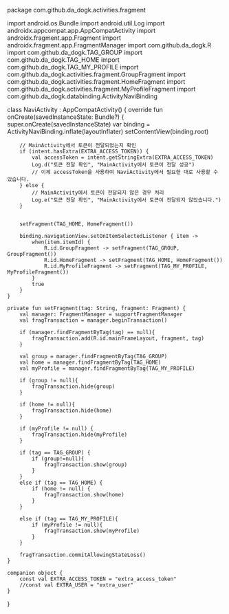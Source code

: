 package com.github.da_dogk.activities.fragment

import android.os.Bundle
import android.util.Log
import androidx.appcompat.app.AppCompatActivity
import androidx.fragment.app.Fragment
import androidx.fragment.app.FragmentManager
import com.github.da_dogk.R
import com.github.da_dogk.TAG_GROUP
import com.github.da_dogk.TAG_HOME
import com.github.da_dogk.TAG_MY_PROFILE
import com.github.da_dogk.activities.fragment.GroupFragment
import com.github.da_dogk.activities.fragment.HomeFragment
import com.github.da_dogk.activities.fragment.MyProfileFragment
import com.github.da_dogk.databinding.ActivityNaviBinding

class NaviActivity : AppCompatActivity() {
override fun onCreate(savedInstanceState: Bundle?) {
super.onCreate(savedInstanceState)
var binding = ActivityNaviBinding.inflate(layoutInflater)
setContentView(binding.root)

        // MainActivity에서 토큰이 전달되었는지 확인
        if (intent.hasExtra(EXTRA_ACCESS_TOKEN)) {
            val accessToken = intent.getStringExtra(EXTRA_ACCESS_TOKEN)
            Log.d("토큰 전달 확인", "MainActivity에서 토큰이 전달 성공")
            // 이제 accessToken을 사용하여 NaviActivity에서 필요한 대로 사용할 수 있습니다.
        } else {
            // MainActivity에서 토큰이 전달되지 않은 경우 처리
            Log.e("토큰 전달 확인", "MainActivity에서 토큰이 전달되지 않았습니다.")
        }


        setFragment(TAG_HOME, HomeFragment())

        binding.navigationView.setOnItemSelectedListener { item ->
            when(item.itemId) {
                R.id.GroupFragment -> setFragment(TAG_GROUP, GroupFragment())
                R.id.HomeFragment -> setFragment(TAG_HOME, HomeFragment())
                R.id.MyProfileFragment -> setFragment(TAG_MY_PROFILE, MyProfileFragment())
            }
            true
        }
    }

    private fun setFragment(tag: String, fragment: Fragment) {
        val manager: FragmentManager = supportFragmentManager
        val fragTransaction = manager.beginTransaction()

        if (manager.findFragmentByTag(tag) == null){
            fragTransaction.add(R.id.mainFrameLayout, fragment, tag)
        }

        val group = manager.findFragmentByTag(TAG_GROUP)
        val home = manager.findFragmentByTag(TAG_HOME)
        val myProfile = manager.findFragmentByTag(TAG_MY_PROFILE)

        if (group != null){
            fragTransaction.hide(group)
        }

        if (home != null){
            fragTransaction.hide(home)
        }

        if (myProfile != null) {
            fragTransaction.hide(myProfile)
        }

        if (tag == TAG_GROUP) {
            if (group!=null){
                fragTransaction.show(group)
            }
        }
        else if (tag == TAG_HOME) {
            if (home != null) {
                fragTransaction.show(home)
            }
        }

        else if (tag == TAG_MY_PROFILE){
            if (myProfile != null){
                fragTransaction.show(myProfile)
            }
        }

        fragTransaction.commitAllowingStateLoss()
    }

    companion object {
        const val EXTRA_ACCESS_TOKEN = "extra_access_token"
        //const val EXTRA_USER = "extra_user"
    }
}